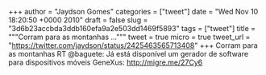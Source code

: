 
+++
author = "Jaydson Gomes"
categories = ["tweet"]
date = "Wed Nov 10 18:20:50 +0000 2010"
draft = false
slug = "3d6b23accbda3ddb160efa9a2e503dd1469f5893"
tags = ["tweet"]
title = """Corram para as montanhas ..."""
tweet = true
micro = true
tweet_url = "https://twitter.com/jaydson/status/2425463565713408"
+++
Corram para as montanhas RT @baguete: Já está disponível um gerador de software para dispositivos móveis GeneXus: http://migre.me/27Cy6
